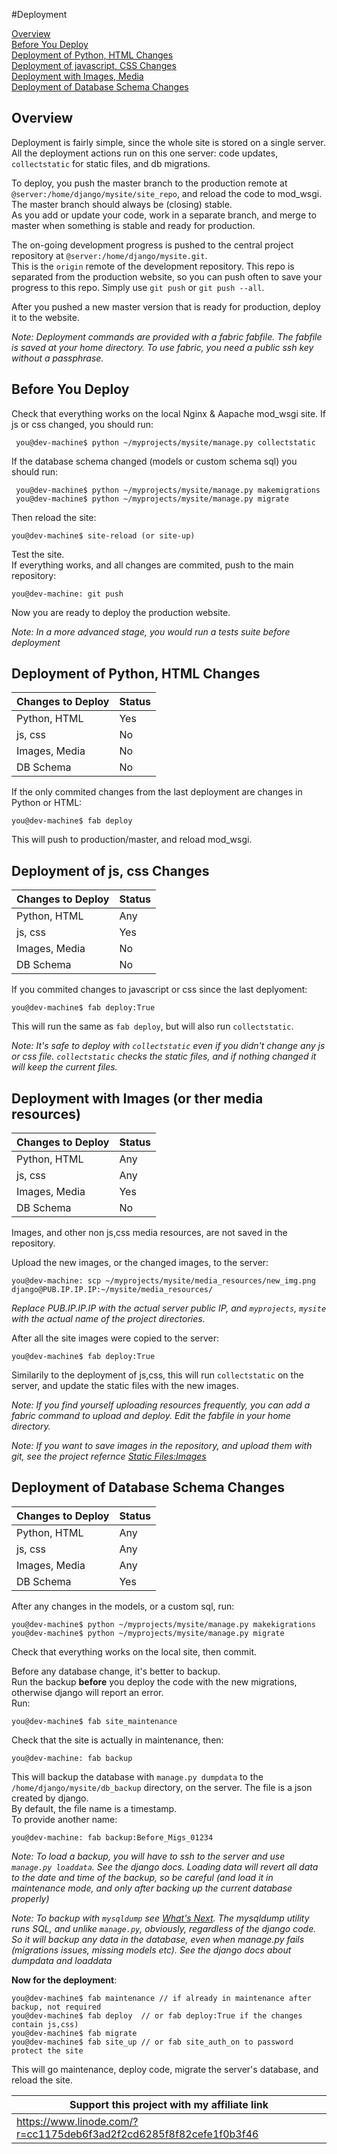 #Deployment


[Overview](#overview)    
[Before You Deploy](#before-you-deploy)    
[Deployment of Python, HTML Changes](#deployment-of-python-html-changes)   
[Deployment of javascript, CSS Changes](#deployment-of-js-css-changes)    
[Deployment with Images, Media](#deployment-with-images--or-ther-media-resources)   
[Deployment of Database Schema Changes](#deployment-of-database-schema-changes)    



## Overview

Deployment is fairly simple, since the whole site is stored on a single server.   
All the deployment actions run on this one server: code updates, `collectstatic` for static files, and db migrations. 
   
To deploy, you push the master branch to the production remote at `@server:/home/django/mysite/site_repo`, and reload the code to mod_wsgi.    
The master branch should always be (closing) stable.     
As you add or update your code, work in a separate branch, and merge to master when something is stable and ready for production. 

The on-going development progress is pushed to the central project repository at `@server:/home/django/mysite.git`.    
This is the `origin` remote of the development repository. This repo is separated from the production website, so you can push often to save your progress to this repo. Simply use `git push` or `git push --all`.
    
After you pushed a new master version that is ready for production, deploy  it to the website.


*Note: Deployment commands are provided with a fabric fabfile. The fabfile is saved at your home directory. To use fabric, you need a public ssh key without a passphrase.*


## Before You Deploy

Check that everything works on the local Nginx & Aapache mod_wsgi site. If js or css changed, you should run:

     you@dev-machine$ python ~/myprojects/mysite/manage.py collectstatic
     
If the database schema changed (models or custom schema sql) you should run:

     you@dev-machine$ python ~/myprojects/mysite/manage.py makemigrations
     you@dev-machine$ python ~/myprojects/mysite/manage.py migrate
     
     
Then reload the site:


    you@dev-machine$ site-reload (or site-up)
    
    
Test the site.    
If everything works, and all changes are commited, push to the main repository:
 
 	you@dev-machine: git push
 		
Now you are ready to deploy the production website.
 
*Note: In a more advanced stage, you would run a tests suite before deployment*

      

## Deployment of Python, HTML Changes

Changes to Deploy| Status
--------|-------
Python, HTML| Yes
js, css|No
Images, Media|No
DB Schema|No

If the only commited changes from the last deployment are changes in Python or HTML:


    you@dev-machine$ fab deploy
    
    

This will push to production/master, and reload mod_wsgi.


## Deployment of js, css Changes

Changes to Deploy| Status
--------|-------
Python, HTML| Any
js, css|Yes
Images, Media|No
DB Schema|No

If you commited changes to javascript or css since the last deplyoment: 

	you@dev-machine$ fab deploy:True 

This will run the same as `fab deploy`, but will also run `collectstatic`.

*Note: It's safe to deploy with `collectstatic` even if you didn't change any js or css file. `collectstatic` checks the static files, and if nothing changed it will keep the current files.*



## Deployment with Images  (or ther media resources)

Changes to Deploy| Status
--------|-------
Python, HTML| Any
js, css|Any
Images, Media|Yes
DB Schema|No



Images, and other non js,css media resources, are not saved in the repository.    

Upload the new images, or the changed images, to the server:


    you@dev-machine: scp ~/myprojects/mysite/media_resources/new_img.png django@PUB.IP.IP.IP:~/mysite/media_resources/
    
    
   *Replace PUB.IP.IP.IP with the actual server public IP, and `myprojects`, `mysite` with the actual name of the project directories.*
   

After all the site images were copied to the server:

	you@dev-machine$ fab deploy:True
	
Similarily to the deployment of js,css, this will run `collectstatic` on the server, and update the static files with the new images.

*Note: If you find yourself uploading resources frequently, you can add a fabric command to upload and deploy. Edit the fabfile in your home directory.*

*Note: If you want to save images in the repository, and upload them with git, see the project refernce [Static Files:Images](project_ref.md#staic-files-images-or-other-media)*

## Deployment of Database Schema Changes

Changes to Deploy| Status
--------|-------
Python, HTML| Any
js, css|Any
Images, Media|Any
DB Schema|Yes

After any changes in the models, or a custom sql, run:

    you@dev-machine$ python ~/myprojects/mysite/manage.py makekigrations
    you@dev-machine$ python ~/myprojects/mysite/manage.py migrate
    
  
 Check that everything works on the local site, then commit.

Before any database change, it's better to backup.    
Run the backup **before** you deploy the code with the new migrations, otherwise django will report an error.   
Run:

	you@dev-machine$ fab site_maintenance
	
Check that the site is actually in maintenance, then: 	

	you@dev-machine: fab backup
	
This will backup the database with `manage.py dumpdata` to the `/home/django/mysite/db_backup` directory, on the server. The file is a json created by django.    
By default, the file name is a timestamp.    
To provide another name:

	you@dev-machine: fab backup:Before_Migs_01234
	
*Note: To load a backup, you will have to ssh to the server and use `manage.py loaddata`. See the django docs. Loading data will revert all data to the date and time of the backup, so be careful (and load it in maintenance mode, and only after backing up the current database properly)* 

*Note: To backup with `mysqldump` see [What's Next](what_next.md). The mysqldump utility runs SQL, and unlike `manage.py`, obviously, regardless of the django code. So it will backup any data in the database, even when manage.py fails (migrations issues, missing models etc). See the django docs about dumpdata and loaddata*



**Now for the deployment**:

	you@dev-machine$ fab maintenance // if already in maintenance after backup, not required    
    you@dev-machine$ fab deploy  // or fab deploy:True if the changes contain js,css)
    you@dev-machine$ fab migrate
    you@dev-machine$ fab site_up // or fab site_auth_on to password protect the site
    
   
This will go maintenance, deploy code, migrate the server's database, and reload the site.
    

Support this project with my affiliate link| 
-------------------------------------------|
https://www.linode.com/?r=cc1175deb6f3ad2f2cd6285f8f82cefe1f0b3f46|




     
  


   
   
   
    


